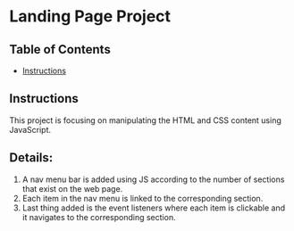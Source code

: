# Landing Page Project

## Table of Contents

* [Instructions](#instructions)

## Instructions

<!-- The starter project has some HTML and CSS styling to display a static version of the Landing Page project. You'll need to convert this project from a static project to an interactive one. This will require modifying the HTML and CSS files, but primarily the JavaScript file. -->

This project is focusing on manipulating the HTML and CSS content using JavaScript. 

## Details:

1. A nav menu bar is added using JS according to the number of sections that exist on the web page. 
2. Each item in the nav menu is linked to the corresponding section. 
3. Last thing added is the event listeners where each item is clickable and it navigates to the corresponding section.